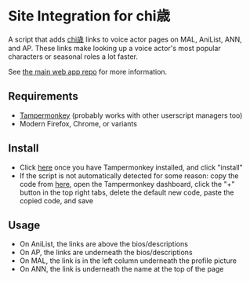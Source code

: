 # Site Integration for chi歳

A script that adds [chi歳](https://supreme-chocomint.github.io/chitose/) links to voice actor pages on MAL, AniList, ANN, and AP. These links make looking up a voice actor's most popular characters or seasonal roles a lot faster.

See [the main web app repo](https://github.com/supreme-chocomint/chitose) for more information.

## Requirements
- [Tampermonkey](https://www.tampermonkey.net/) (probably works with other userscript managers too)
- Modern Firefox, Chrome, or variants

## Install
- Click [here](https://github.com/supreme-chocomint/chitose-integration/raw/master/integration.user.js) once you have Tampermonkey installed, and click "install"
- If the script is not automatically detected for some reason: copy the code from [here](https://github.com/supreme-chocomint/chitose-integration/blob/master/integration.user.js), open the Tampermonkey dashboard, click the "+" button in the top right tabs, delete the default new code, paste the copied code, and save

## Usage
- On AniList, the links are above the bios/descriptions
- On AP, the links are underneath the bios/descriptions
- On MAL, the link is in the left column underneath the profile picture
- On ANN, the link is underneath the name at the top of the page